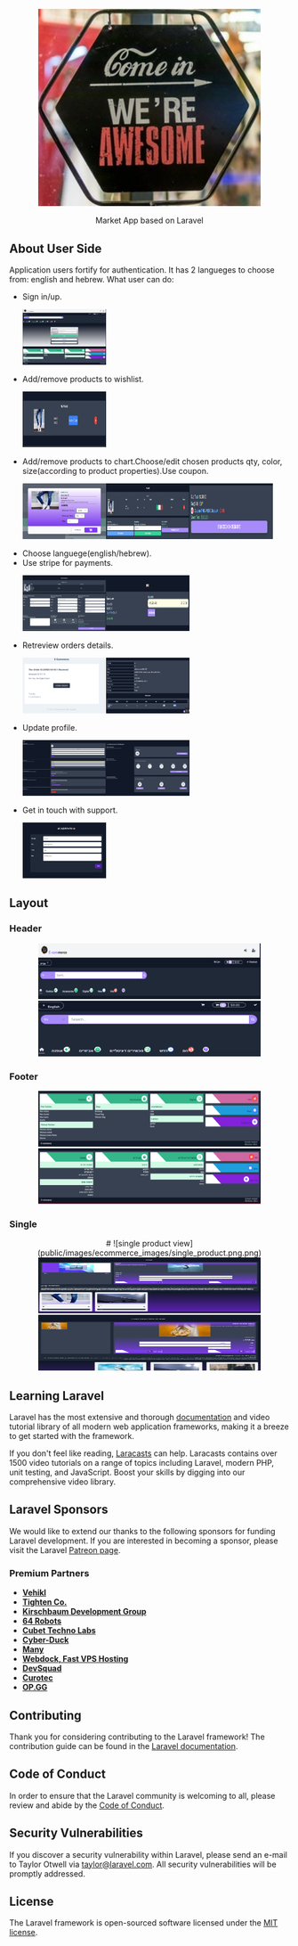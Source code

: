 <p align="center"><img src="public/backend/images/pexels-artem-beliaikin-1051747-logo.jpg" width="400"></p>

<p align="center">
Market App based on Laravel
</p>

## About User Side

Application users fortify for authentication. It has 2 langueges to choose from: english and hebrew. What user can do:

- Sign in/up.<p align="left"><img src="public/images/ecommerce_images/login.png" width="150" height="100"></p>
- Add/remove products to wishlist.<p align="left"><img src="public/images/ecommerce_images/wishlist.png" width="150" height="100"></p>
- Add/remove products to chart.Choose/edit chosen products qty, color, size(according to product properties).Use coupon.<p align="left"><img src="public/images/ecommerce_images/add2chart.png" width="150" height="100"><img src="public/images/ecommerce_images/myChart.png" width="150" height="100"><img src="public/images/ecommerce_images/applied_coupon.png" width="150" height="100"></p>
- Choose languege(english/hebrew).
- Use stripe for payments.<p align="left"><img src="public/images/ecommerce_images/start_checkout.png" width="150" height="100"><img src="public/images/ecommerce_images/stripe_checkout.png" width="150" height="100"></p>
- Retreview orders details.<p align="left"><img src="public/images/ecommerce_images/order_recieved_notification.png" width="150" height="100"><img src="public/images/ecommerce_images/order_view.png" width="150" height="100"></p>
- Update profile.<p align="left"><img src="public/images/ecommerce_images/user_profile.png" width="150" height="100"><img src="public/images/ecommerce_images/user_dashboard.png" width="150" height="100"></p>
- Get in touch with support.<p align="left"><img src="public/images/ecommerce_images/support.png" width="150" height="100"></p>

## Layout

### Header

<p align="center">
<img src="public/images/ecommerce_images/header.png" width="400" height="100">
<img src="public/images/ecommerce_images/hebrew_header.png" width="400" height="100">
</p>

### Footer

<p align="center">
<img src="public/images/ecommerce_images/footer.png" width="400" height="100">
<img src="public/images/ecommerce_images/hebrew_footer.png" width="400" height="100">
</p>

### Single

<p align="center">
# ![single product view](public/images/ecommerce_images/single_product.png.png)
<img src="public/images/ecommerce_images/single_product.png" width="400" height="100">
<img src="public/images/ecommerce_images/hebrew_single.png" width="400" height="100">
</p>

## Learning Laravel

Laravel has the most extensive and thorough [documentation](https://laravel.com/docs) and video tutorial library of all modern web application frameworks, making it a breeze to get started with the framework.

If you don't feel like reading, [Laracasts](https://laracasts.com) can help. Laracasts contains over 1500 video tutorials on a range of topics including Laravel, modern PHP, unit testing, and JavaScript. Boost your skills by digging into our comprehensive video library.

## Laravel Sponsors

We would like to extend our thanks to the following sponsors for funding Laravel development. If you are interested in becoming a sponsor, please visit the Laravel [Patreon page](https://patreon.com/taylorotwell).

### Premium Partners

- **[Vehikl](https://vehikl.com/)**
- **[Tighten Co.](https://tighten.co)**
- **[Kirschbaum Development Group](https://kirschbaumdevelopment.com)**
- **[64 Robots](https://64robots.com)**
- **[Cubet Techno Labs](https://cubettech.com)**
- **[Cyber-Duck](https://cyber-duck.co.uk)**
- **[Many](https://www.many.co.uk)**
- **[Webdock, Fast VPS Hosting](https://www.webdock.io/en)**
- **[DevSquad](https://devsquad.com)**
- **[Curotec](https://www.curotec.com/)**
- **[OP.GG](https://op.gg)**

## Contributing

Thank you for considering contributing to the Laravel framework! The contribution guide can be found in the [Laravel documentation](https://laravel.com/docs/contributions).

## Code of Conduct

In order to ensure that the Laravel community is welcoming to all, please review and abide by the [Code of Conduct](https://laravel.com/docs/contributions#code-of-conduct).

## Security Vulnerabilities

If you discover a security vulnerability within Laravel, please send an e-mail to Taylor Otwell via [taylor@laravel.com](mailto:taylor@laravel.com). All security vulnerabilities will be promptly addressed.

## License

The Laravel framework is open-sourced software licensed under the [MIT license](https://opensource.org/licenses/MIT).
